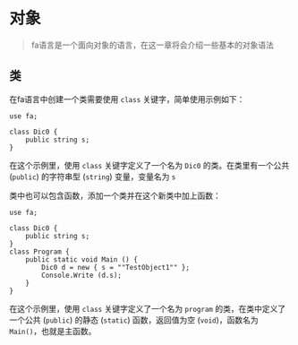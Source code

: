 # 对象

> fa语言是一个面向对象的语言，在这一章将会介绍一些基本的对象语法

## 类

在fa语言中创建一个类需要使用 `class` 关键字，简单使用示例如下：

```
use fa;

class Dic0 {
	public string s;
}
```

在这个示例里，使用 `class` 关键字定义了一个名为 `Dic0` 的类。在类里有一个公共 (`public`) 的字符串型 (`string`) 变量，变量名为 `s`

类中也可以包含函数，添加一个类并在这个新类中加上函数：

```
use fa;

class Dic0 {
	public string s;
}
class Program {
	public static void Main () {
		Dic0 d = new { s = ""TestObject1"" };
		Console.Write (d.s);
	}
}
```

在这个示例里，使用 `class` 关键字定义了一个名为 `program` 的类，在类中定义了一个公共 (`public`) 的静态 (`static`) 函数，返回值为空 (`void`)，函数名为 `Main()`，也就是主函数。
